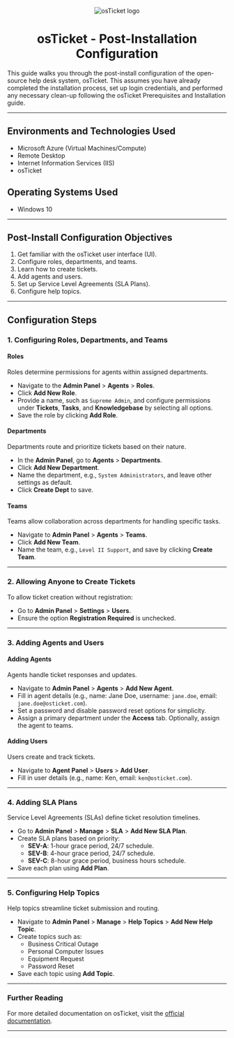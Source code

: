 <p align="center">
<img src="https://i.imgur.com/Clzj7Xs.png" alt="osTicket logo"/>
</p>

<h1 align="center">osTicket - Post-Installation Configuration</h1>
This guide walks you through the post-install configuration of the open-source help desk system, osTicket. This assumes you have already completed the installation process, set up login credentials, and performed any necessary clean-up following the osTicket Prerequisites and Installation guide.

---

## Environments and Technologies Used
- Microsoft Azure (Virtual Machines/Compute)
- Remote Desktop
- Internet Information Services (IIS)
- osTicket

## Operating Systems Used
- Windows 10

---

## Post-Install Configuration Objectives
1. Get familiar with the osTicket user interface (UI).
2. Configure roles, departments, and teams.
3. Learn how to create tickets.
4. Add agents and users.
5. Set up Service Level Agreements (SLA Plans).
6. Configure help topics.

---

## Configuration Steps

### 1. Configuring Roles, Departments, and Teams

#### Roles
Roles determine permissions for agents within assigned departments.

- Navigate to the **Admin Panel** > **Agents** > **Roles**.
- Click **Add New Role**.
- Provide a name, such as `Supreme Admin`, and configure permissions under **Tickets**, **Tasks**, and **Knowledgebase** by selecting all options.
- Save the role by clicking **Add Role**.

#### Departments
Departments route and prioritize tickets based on their nature.

- In the **Admin Panel**, go to **Agents** > **Departments**.
- Click **Add New Department**.
- Name the department, e.g., `System Administrators`, and leave other settings as default.
- Click **Create Dept** to save.

#### Teams
Teams allow collaboration across departments for handling specific tasks.

- Navigate to **Admin Panel** > **Agents** > **Teams**.
- Click **Add New Team**.
- Name the team, e.g., `Level II Support`, and save by clicking **Create Team**.

---

### 2. Allowing Anyone to Create Tickets

To allow ticket creation without registration:

- Go to **Admin Panel** > **Settings** > **Users**.
- Ensure the option **Registration Required** is unchecked.

---

### 3. Adding Agents and Users

#### Adding Agents
Agents handle ticket responses and updates.

- Navigate to **Admin Panel** > **Agents** > **Add New Agent**.
- Fill in agent details (e.g., name: Jane Doe, username: `jane.doe`, email: `jane.doe@osticket.com`).
- Set a password and disable password reset options for simplicity.
- Assign a primary department under the **Access** tab. Optionally, assign the agent to teams.

#### Adding Users
Users create and track tickets.

- Navigate to **Agent Panel** > **Users** > **Add User**.
- Fill in user details (e.g., name: Ken, email: `ken@osticket.com`).

---

### 4. Adding SLA Plans

Service Level Agreements (SLAs) define ticket resolution timelines.

- Go to **Admin Panel** > **Manage** > **SLA** > **Add New SLA Plan**.
- Create SLA plans based on priority:
  - **SEV-A**: 1-hour grace period, 24/7 schedule.
  - **SEV-B**: 4-hour grace period, 24/7 schedule.
  - **SEV-C**: 8-hour grace period, business hours schedule.
- Save each plan using **Add Plan**.

---

### 5. Configuring Help Topics

Help topics streamline ticket submission and routing.

- Navigate to **Admin Panel** > **Manage** > **Help Topics** > **Add New Help Topic**.
- Create topics such as:
  - Business Critical Outage
  - Personal Computer Issues
  - Equipment Request
  - Password Reset
- Save each topic using **Add Topic**.

---

### Further Reading
For more detailed documentation on osTicket, visit the [official documentation](https://docs.osticket.com/en/latest/index.html).

---
